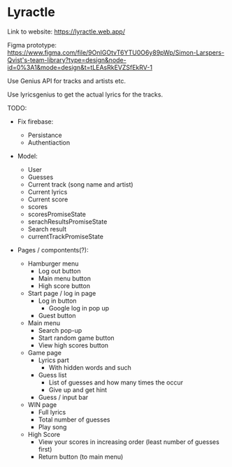 # Lyractle

Link to website:
https://lyractle.web.app/

Figma prototype:
https://www.figma.com/file/9OnIGOtvT6YTU0O6y89pWp/Simon-Larspers-Qvist's-team-library?type=design&node-id=0%3A1&mode=design&t=tLEAsRkEVZSfEkRV-1

Use Genius API for tracks and artists etc. 

Use lyricsgenius to get the actual lyrics for the tracks. 


TODO:

* Fix firebase:
  * Persistance 
  * Authentiaction

* Model:
  * User
  * Guesses
  * Current track (song name and artist)
  * Current lyrics
  * Current score
  * scores 
  * scoresPromiseState
  * serachResultsPromiseState
  * Search result
  * currentTrackPromiseState


* Pages / compontents(?):
  * Hamburger menu
    * Log out button
    * Main menu button
    * High score button 
  * Start page / log in page 
    * Log in button
      * Google log in pop up 
    * Guest button
  * Main menu
    * Search pop-up
    * Start random game button
    * View high scores button
  * Game page
    * Lyrics part
      * With hidden words and such
    * Guess list
      * List of guesses and how many times the occur 
      * Give up and get hint
    * Guess / input bar 
  * WIN page
    * Full lyrics
    * Total number of guesses
    * Play song
  * High Score
    * View your scores in increasing order (least number of guesses first)
    * Return button (to main menu)
  
